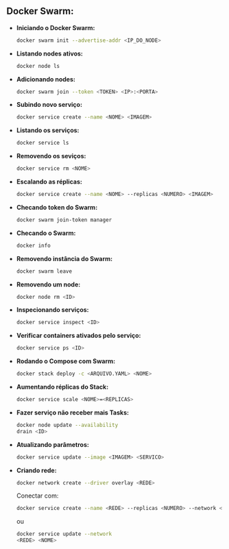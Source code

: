 ## Docker Swarm:

- **Iniciando o Docker Swarm:**

  ```bash
  docker swarm init --advertise-addr <IP_DO_NODE>
  ```

- **Listando nodes ativos:**

  ```bash
  docker node ls
  ```

- **Adicionando nodes:**

  ```bash
  docker swarm join --token <TOKEN> <IP>:<PORTA>
  ```

- **Subindo novo serviço:**

  ```bash
  docker service create --name <NOME> <IMAGEM>
  ```

- **Listando os serviços:**

  ```bash
  docker service ls
  ```

- **Removendo os seviços:**

  ```bash
  docker service rm <NOME>
  ```

- **Escalando as réplicas:**

  ```bash
  docker service create --name <NOME> --replicas <NUMERO> <IMAGEM>
  ```

- **Checando token do Swarm:**

  ```bash
  docker swarm join-token manager
  ```

- **Checando o Swarm:**

  ```bash
  docker info
  ```

- **Removendo instância do Swarm:**

  ```bash
  docker swarm leave
  ```

- **Removendo um node:**

  ```bash
  docker node rm <ID>
  ```

- **Inspecionando serviços:**

  ```bash
  docker service inspect <ID>
  ```

- **Verificar containers ativados pelo serviço:**

  ```bash
  docker service ps <ID>
  ```

- **Rodando o Compose com Swarm:**

  ```bash
  docker stack deploy -c <ARQUIVO.YAML> <NOME>
  ```

- **Aumentando réplicas do Stack:**

  ```bash
  docker service scale <NOME>=<REPLICAS>
  ```

- **Fazer serviço não receber mais Tasks:**

  ```bash
  docker node update --availability
  drain <ID>
  ```

- **Atualizando parâmetros:**

  ```bash
  docker service update --image <IMAGEM> <SERVICO>
  ```

- **Criando rede:**

  ```bash
  docker network create --driver overlay <REDE>
  ```

  Conectar com:

  ```bash
  docker service create --name <REDE> --replicas <NUMERO> --network <NOME_REDE> <IMAGEM>
  ```

  ou

  ```bash
  docker service update --network
  <REDE> <NOME>
  ```
